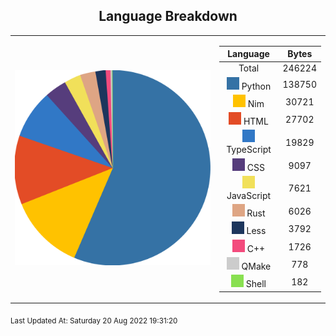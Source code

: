 <span align="center">

## Language Breakdown

</span>

<foreignObject>
<body xmlns="http://www.w3.org/1999/xhtml">
<table align="center">
<tr>
<td>

![Pie Chart](./assets/PieChart.svg "Pie Chart Detailing used languages")


</td>
<td>

|Language|Bytes|
|:-:|:-:|
|Total|246224|
![Python](./assets/Python.svg) Python|138750|
![Nim](./assets/Nim.svg) Nim|30721|
![HTML](./assets/HTML.svg) HTML|27702|
![TypeScript](./assets/TypeScript.svg) TypeScript|19829|
![CSS](./assets/CSS.svg) CSS|9097|
![JavaScript](./assets/JavaScript.svg) JavaScript|7621|
![Rust](./assets/Rust.svg) Rust|6026|
![Less](./assets/Less.svg) Less|3792|
![C++](./assets/C++.svg) C++|1726|
![QMake](./assets/QMake.svg) QMake|778|
![Shell](./assets/Shell.svg) Shell|182|


</td>
</tr>
</table>
</body>
</foreignObject>

<sub>
Last Updated At:
Saturday 20 Aug 2022 19:31:20

</sub>